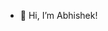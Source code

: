 - 👋 Hi, I’m Abhishek!
<!--- 💞️ I’m looking to collaborate on ...
- 📫 How to reach me ...
----!>

<!---
abhishekshah25/abhishekshah25 is a ✨ special ✨ repository because its `README.md` (this file) appears on your GitHub profile.
You can click the Preview link to take a look at your changes.
--->
